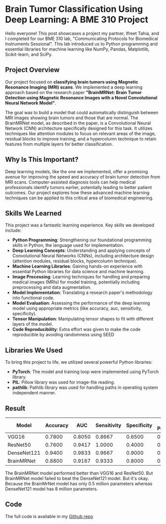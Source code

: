 # Brain Tumor Classification Using Deep Learning: A BME 310 Project

Hello everyone! This post showcases a project my partner, Ifreet Tahia, and I completed for our BME 310 lab, "Communicating Protocols for Biomedical Instruments Sessional". This lab introduced us to Python programming and essential libraries for machine learning like NumPy, Pandas, Matplotlib, Scikit-learn, and SciPy.

## Project Overview

Our project focused on **classifying brain tumors using Magnetic Resonance Imaging (MRI) scans**. We implemented a deep learning approach based on the research paper **"BrainMRNet: Brain Tumor Detection using Magnetic Resonance Images with a Novel Convolutional Neural Network Model"**.

The goal was to build a model that could automatically distinguish between MRI images showing brain tumors and those that are normal. The BrainMRNet model, as described in the paper, is a Convolutional Neural Network (CNN) architecture specifically designed for this task. It utilizes techniques like attention modules to focus on relevant areas of the image, residual blocks to improve training, and a hypercolumn technique to retain features from multiple layers for better classification.

## Why Is This Important?

Deep learning models, like the one we implemented, offer a promising avenue for improving the speed and accuracy of brain tumor detection from MRI scans. Computer-assisted diagnosis tools can help medical professionals identify tumors earlier, potentially leading to better patient outcomes. Our project explores how these advanced machine learning techniques can be applied to this critical area of biomedical engineering.

## Skills We Learned

This project was a fantastic learning experience. Key skills we developed include:

* **Python Programming**: Strengthening our foundational programming skills in Python, the language used for implementation.
* **Deep Learning Concepts**: Understanding and applying concepts of Convolutional Neural Networks (CNNs), including architecture design (attention modules, residual blocks, hypercolumn technique).
* **Machine Learning Libraries**: Gaining hands-on experience with essential Python libraries for data science and machine learning.
* **Image Processing**: Learning techniques for handling and preparing medical images (MRIs) for model training, potentially including preprocessing and data augmentation.
* **Model Implementation**: Translating a research paper's methodology into functional code.
* **Model Evaluation**: Assessing the performance of the deep learning model using appropriate metrics (like accuracy, auc, sensitivity, specificity).
* **Tensor Manipulation**: Manipulating tensor shapes to fit with different layers of the model.
* **Code Reproducibility**: Extra effort was given to make the code reproducible by avoiding randomness using SEED

## Libraries We Used

To bring this project to life, we utilized several powerful Python libraries:

* **PyTorch**: The model and training loop were implemented using PyTorch library.
* **PIL**: Pillow library was used for image-file reading.
* **pathlib**: Pathlib library was used for handling paths in operating system independent manner. 

## Result

| Model        | Accuracy | AUC    | Sensitivity | Specificity | Avg Precision | Avg Recall |
|--------------|----------|--------|-------------|-------------|----------------|------------|
| VGG16        | 0.7800   | 0.8050 | 0.8667      | 0.6500      | 0.7763         | 0.7583     |
| ResNet50     | 0.7600   | 0.9417 | 1.0000      | 0.4000      | 0.8571         | 0.7000     |
| DenseNet121  | 0.9400   | 0.9833 | 0.9667      | 0.9000      | 0.9414         | 0.9333     |
| BrainMRNet   | 0.8800   | 0.9167 | 0.9333      | 0.8000      | 0.8819         | 0.8667     |

The BrainMRNet model performed better than VGG16 and ResNet50. But BrainMRNet model failed to beat the DenseNet121 model. But it's okay. Because the BrainMrNet model has only 0.5 million parameters whereas DenseNet121 model has 8 million parameters.

## Code

The full code is available in my [Github repo](https://github.com/Marshal-Ashif-Shawkat/bme-310-project)
